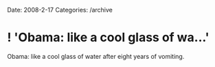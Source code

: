 Date: 2008-2-17
Categories: /archive

# ! 'Obama: like a cool glass of wa...'

Obama: like a cool glass of water after eight years of vomiting.
